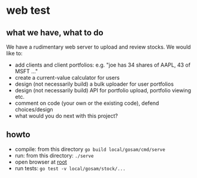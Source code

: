 # web test

## what we have, what to do

We have a rudimentary web server to upload and review stocks.
We would like to:

* add clients and client portfolios: e.g. "joe has 34 shares of AAPL, 43 of MSFT ..."
* create a current-value calculator for users
* design (not necessarily build) a bulk uploader for user portfolios
* design (not necessarily build) API for portfolio upload, portfolio viewing etc.
* comment on code (your own or the existing code), defend choices/design
* what would you do next with this project?

## howto

* compile:  from this directory `go build local/gosam/cmd/serve`
* run: from this directory: `./serve`
* open browser at [root](http://localhost:8080/)
* run tests: `go test -v local/gosam/stock/...`